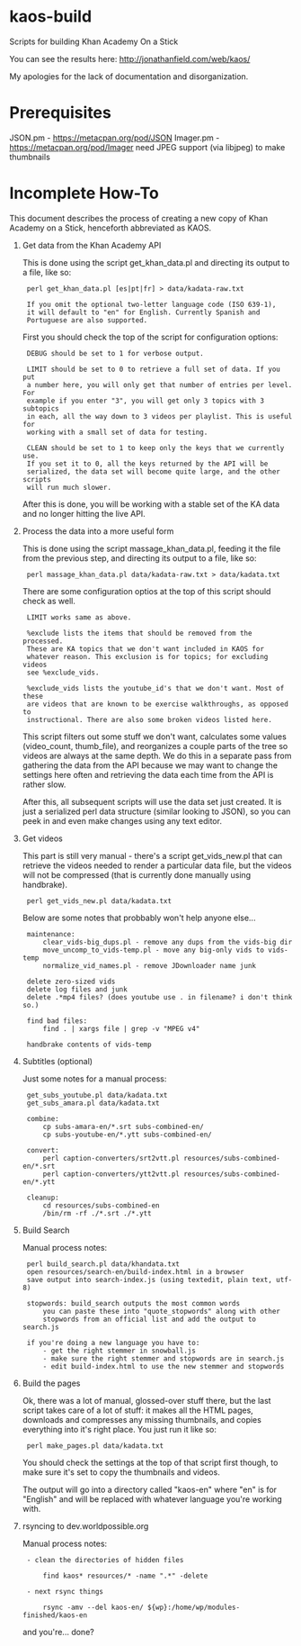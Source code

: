 kaos-build
==========

Scripts for building Khan Academy On a Stick

You can see the results here: http://jonathanfield.com/web/kaos/

My apologies for the lack of documentation and disorganization.

Prerequisites
==============

  JSON.pm - https://metacpan.org/pod/JSON
  Imager.pm - https://metacpan.org/pod/Imager
      need JPEG support (via libjpeg) to make thumbnails


Incomplete How-To
=================

This document describes the process of creating a new copy of Khan Academy
on a Stick, henceforth abbreviated as KAOS.

1. Get data from the Khan Academy API

    This is done using the script get_khan_data.pl and directing its output
    to a file, like so:

        perl get_khan_data.pl [es|pt|fr] > data/kadata-raw.txt

        If you omit the optional two-letter language code (ISO 639-1),
        it will default to "en" for English. Currently Spanish and
        Portuguese are also supported.

    First you should check the top of the script for configuration options:

        DEBUG should be set to 1 for verbose output.

        LIMIT should be set to 0 to retrieve a full set of data. If you put
        a number here, you will only get that number of entries per level. For
        example if you enter "3", you will get only 3 topics with 3 subtopics
        in each, all the way down to 3 videos per playlist. This is useful for
        working with a small set of data for testing.

        CLEAN should be set to 1 to keep only the keys that we currently use.
        If you set it to 0, all the keys returned by the API will be
        serialized, the data set will become quite large, and the other scripts
        will run much slower.

    After this is done, you will be working with a stable set of the KA data
    and no longer hitting the live API.

2. Process the data into a more useful form

    This is done using the script massage_khan_data.pl, feeding it the file
    from the previous step, and directing its output to a file, like so:

        perl massage_khan_data.pl data/kadata-raw.txt > data/kadata.txt

    There are some configuration optios at the top of this script should check
    as well.

        LIMIT works same as above.

        %exclude lists the items that should be removed from the processed.
        These are KA topics that we don't want included in KAOS for
        whatever reason. This exclusion is for topics; for excluding videos
        see %exclude_vids.

        %exclude_vids lists the youtube_id's that we don't want. Most of these
        are videos that are known to be exercise walkthroughs, as opposed to
        instructional. There are also some broken videos listed here.

    This script filters out some stuff we don't want, calculates some values
    (video_count, thumb_file), and reorganizes a couple parts of the tree so
    videos are always at the same depth. We do this in a separate pass from
    gathering the data from the API because we may want to change the settings
    here often and retrieving the data each time from the API is rather slow.

    After this, all subsequent scripts will use the data set just created.
    It is just a serialized perl data structure (similar looking to JSON),
    so you can peek in and even make changes using any text editor.

3. Get videos

    This part is still very manual - there's a script get_vids_new.pl
    that can retrieve the videos needed to render a particular data
    file, but the videos will not be compressed (that is currently done
    manually using handbrake).

        perl get_vids_new.pl data/kadata.txt

    Below are some notes that probbably won't help anyone else...

        maintenance:
            clear_vids-big_dups.pl - remove any dups from the vids-big dir
            move_uncomp_to_vids-temp.pl - move any big-only vids to vids-temp
            normalize_vid_names.pl - remove JDownloader name junk

        delete zero-sized vids
        delete log files and junk
        delete .*mp4 files? (does youtube use . in filename? i don't think so.)

        find bad files:
            find . | xargs file | grep -v "MPEG v4"

        handbrake contents of vids-temp

4. Subtitles (optional)

    Just some notes for a manual process:

        get_subs_youtube.pl data/kadata.txt
        get_subs_amara.pl data/kadata.txt

        combine:
            cp subs-amara-en/*.srt subs-combined-en/
            cp subs-youtube-en/*.ytt subs-combined-en/

        convert:
            perl caption-converters/srt2vtt.pl resources/subs-combined-en/*.srt
            perl caption-converters/ytt2vtt.pl resources/subs-combined-en/*.ytt

        cleanup:
            cd resources/subs-combined-en
            /bin/rm -rf ./*.srt ./*.ytt

5. Build Search

    Manual process notes:

        perl build_search.pl data/khandata.txt
        open resources/search-en/build-index.html in a browser
        save output into search-index.js (using textedit, plain text, utf-8)

        stopwords: build_search outputs the most common words
            you can paste these into "quote_stopwords" along with other
            stopwords from an official list and add the output to search.js

        if you're doing a new language you have to:
            - get the right stemmer in snowball.js
            - make sure the right stemmer and stopwords are in search.js
            - edit build-index.html to use the new stemmer and stopwords

6. Build the pages 

    Ok, there was a lot of manual, glossed-over stuff there, but the last script
    takes care of a lot of stuff: it makes all the HTML pages, downloads and
    compresses any missing thumbnails, and copies everything into it's right
    place.  You just run it like so:

        perl make_pages.pl data/kadata.txt

    You should check the settings at the top of that script first though, to
    make sure it's set to copy the thumbnails and videos.

    The output will go into a directory called "kaos-en" where "en" is for
    "English" and will be replaced with whatever language you're working with.

7. rsyncing to dev.worldpossible.org

    Manual process notes:

        - clean the directories of hidden files

            find kaos* resources/* -name ".*" -delete

        - next rsync things

            rsync -amv --del kaos-en/ ${wp}:/home/wp/modules-finished/kaos-en

    and you're... done?

